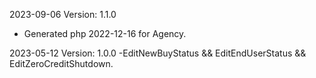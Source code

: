 2023-09-06 Version: 1.1.0
- Generated php 2022-12-16 for Agency.

2023-05-12 Version: 1.0.0
 -EditNewBuyStatus && EditEndUserStatus && EditZeroCreditShutdown.

